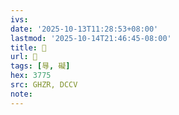 ```yaml
---
ivs:
date: '2025-10-13T11:28:53+08:00'
lastmod: '2025-10-14T21:46:45-08:00'
title: 󰟌
url: 󰟌
tags: [㝵, 礙]
hex: 3775
src: GHZR, DCCV
note:
---
```


